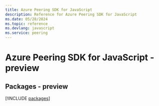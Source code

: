```yaml
---
title: Azure Peering SDK for JavaScript
description: Reference for Azure Peering SDK for JavaScript
ms.date: 05/28/2024
ms.topic: reference
ms.devlang: javascript
ms.service: peering
---
```

# Azure Peering SDK for JavaScript - preview
## Packages - preview
[!INCLUDE [packages](peering-index.md)]